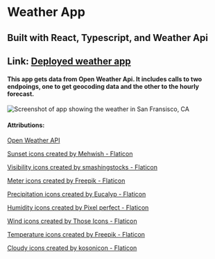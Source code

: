 #  Weather App
## Built with React, Typescript, and Weather Api

## Link: [Deployed weather app](https://weather-api-ts.netlify.app/)

#### This app gets data from Open Weather Api. It includes calls to two endpoings, one to get geocoding data and the other to the hourly forecast. 

![Screenshot of app showing the weather in San Fransisco, CA](https://i.imgur.com/LvyZvDq.png)

#### Attributions:
[Open Weather API](https://openweathermap.org/api)

<a href="https://www.flaticon.com/free-icons/sunset" title="sunset icons">Sunset icons created by Mehwish - Flaticon</a>

<a href="https://www.flaticon.com/free-icons/visibility" title="visibility icons">Visibility icons created by smashingstocks - Flaticon</a>

<a href="https://www.flaticon.com/free-icons/meter" title="meter icons">Meter icons created by Freepik - Flaticon</a>

<a href="https://www.flaticon.com/free-icons/precipitation" title="precipitation icons">Precipitation icons created by Eucalyp - Flaticon</a>

<a href="https://www.flaticon.com/free-icons/humidity" title="humidity icons">Humidity icons created by Pixel perfect - Flaticon</a>

<a href="https://www.flaticon.com/free-icons/wind" title="wind icons">Wind icons created by Those Icons - Flaticon</a>

<a href="https://www.flaticon.com/free-icons/temperature" title="temperature icons">Temperature icons created by Freepik - Flaticon</a>

<a href="https://www.flaticon.com/free-icons/cloudy" title="cloudy icons">Cloudy icons created by kosonicon - Flaticon</a>